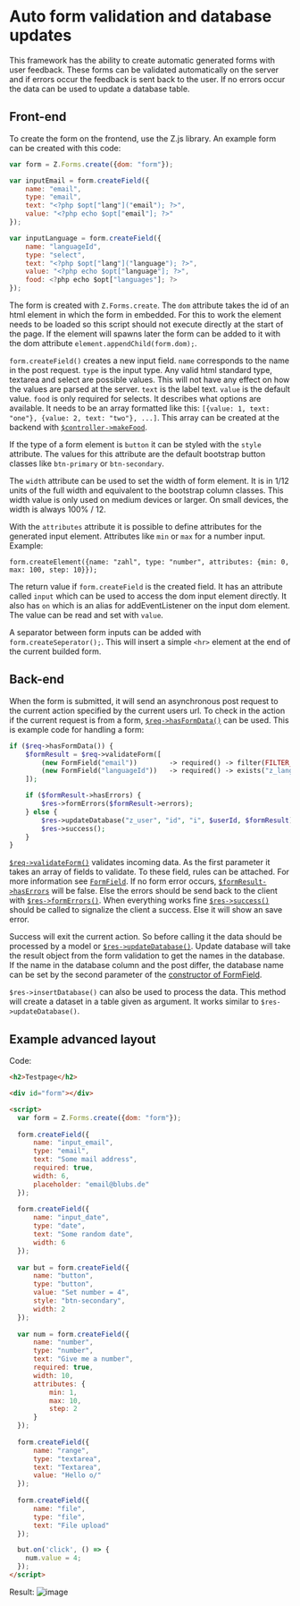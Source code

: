 # Auto form validation and database updates
This framework has the ability to create automatic generated forms with user feedback. These forms can be validated automatically on the server and if errors occur the feedback is sent back to the user. If no errors occur the data can be used to update a database table.
## Front-end
To create the form on the frontend, use the Z.js library. An example form can be created with this code:
```javascript
var form = Z.Forms.create({dom: "form"});

var inputEmail = form.createField({
    name: "email", 
    type: "email", 
    text: "<?php $opt["lang"]("email"); ?>", 
    value: "<?php echo $opt["email"]; ?>"
});

var inputLanguage = form.createField({
    name: "languageId", 
    type: "select", 
    text: "<?php $opt["lang"]("language"); ?>", 
    value: "<?php echo $opt["language"]; ?>", 
    food: <?php echo $opt["languages"]; ?>
});
```
The form is created with `Z.Forms.create`. The `dom` attribute takes the id of an html element in which the form in embedded. For this to work the element needs to be loaded so this script should not execute directly at the start of the page. If the element will spawns later the form can be added to it with the dom attribute `element.appendChild(form.dom);`.

`form.createField()` creates a new input field. `name` corresponds to the name in the post request. `type` is the input type. Any valid html standard type, textarea and select are possible values. This will not have any effect on how the values are parsed at the server. `text` is the label text. `value` is the default value. `food` is only required for selects. It describes what options are available. It needs to be an array formatted like this: `[{value: 1, text: "one"}, {value: 2, text: "two"}, ...]`. This array can be created at the backend with [`$controller->makeFood`](https://zdoc.zierhut-it.de/classes/z_controller.html#method_makeFood).

If the type of a form element is `button` it can be styled with the `style` attribute. The values for this attribute are the default bootstrap button classes like `btn-primary` or `btn-secondary`.

The `width` attribute can be used to set the width of form element. It is in 1/12 units of the full width and equivalent to the bootstrap column classes. This width value is only used on medium devices or larger. On small devices, the width is always 100% / 12.

With the `attributes` attribute it is possible to define attributes for the generated input element. Attributes like `min` or `max` for a number input. Example: 
```
form.createElement({name: "zahl", type: "number", attributes: {min: 0, max: 100, step: 10}});
```

The return value if `form.createField` is the created field. It has an attribute called `input` which can be used to access the dom input element directly. It also has `on` which is an alias for addEventListener on the input dom element. The value can be read and set with `value`.

A separator between form inputs can be added with `form.createSeperator();`. This will insert a simple `<hr>` element at the end of the current builded form.
## Back-end
When the form is submitted, it will send an asynchronous post request to the current action specified by the current users url. To check in the action if the current request is from a form, [`$req->hasFormData()`](https://zdoc.zierhut-it.de/classes/Request.html#method_hasFormData) can be used. This is example code for handling a form:
```php
if ($req->hasFormData()) {
    $formResult = $req->validateForm([
        (new FormField("email"))        -> required() -> filter(FILTER_VALIDATE_EMAIL) -> unique("z_user", "email", "id", $userId),
        (new FormField("languageId"))   -> required() -> exists("z_language", "id")
    ]);

    if ($formResult->hasErrors) {
        $res->formErrors($formResult->errors);
    } else {
        $res->updateDatabase("z_user", "id", "i", $userId, $formResult);
        $res->success();
    }
}
```
[`$req->validateForm()`](https://zdoc.zierhut-it.de/classes/Request.html#method_validateForm) validates incoming data. As the first parameter it takes an array of fields to validate. To these field, rules can be attached. For more information see [`FormField`](https://zdoc.zierhut-it.de/classes/FormField.html). If no form error occurs, [`$formResult->hasErrors`](https://zdoc.zierhut-it.de/classes/FormResult.html#property_hasErrors) will be false. Else the errors should be send back to the client with [`$res->formErrors()`](https://zdoc.zierhut-it.de/classes/Response.html#method_formErrors). When everything works fine [`$res->success()`](https://zdoc.zierhut-it.de/classes/Response.html#method_success) should be called to signalize the client a success. Else it will show an save error. 

Success will exit the current action. So before calling it the data should be processed by a model or [`$res->updateDatabase()`](https://zdoc.zierhut-it.de/classes/Response.html#method_updateDatabase). Update database will take the result object from the form validation to get the names in the database. If the name in the database column and the post differ, the database name can be set by the second parameter of the [constructor of FormField](https://zdoc.zierhut-it.de/classes/FormField.html#method___construct).

`$res->insertDatabase()` can also be used to process the data. This method will create a dataset in a table given as argument. It works similar to `$res->updateDatabase()`.

## Example advanced layout
Code:
```html
<h2>Testpage</h2>

<div id="form"></div>

<script>
  var form = Z.Forms.create({dom: "form"});
  
  form.createField({
      name: "input_email", 
      type: "email",    
      text: "Some mail address", 
      required: true,      
      width: 6, 
      placeholder: "email@blubs.de"
  });
  
  form.createField({
      name: "input_date",  
      type: "date",     
      text: "Some random date",                       
      width: 6
  });
  
  var but = form.createField({
      name: "button",      
      type: "button", 
      value: "Set number = 4", 
      style: "btn-secondary",  
      width: 2
  });
  
  var num = form.createField({
      name: "number",      
      type: "number",   
      text: "Give me a number", 
      required: true,       
      width: 10,
      attributes: {
          min: 1,
          max: 10,
          step: 2
      }
  });
  
  form.createField({
      name: "range",       
      type: "textarea", 
      text: "Textarea", 
      value: "Hello o/"
  });
  
  form.createField({
      name: "file",        
      type: "file",     
      text: "File upload"
  });

  but.on('click', () => {
    num.value = 4;
  });
</script>
```
Result:
![image](/attachments/ea84c19f-fe6a-4954-b2f9-9da51b3cb863)